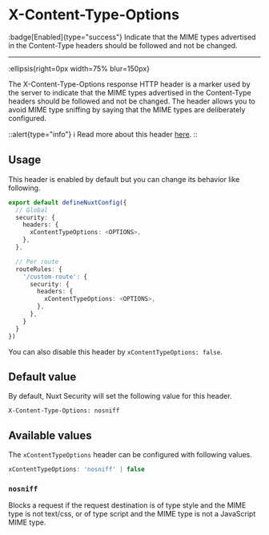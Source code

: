 # X-Content-Type-Options

:badge[Enabled]{type="success"} Indicate that the MIME types advertised in the Content-Type headers should be followed and not be changed.

---

:ellipsis{right=0px width=75% blur=150px}

The X-Content-Type-Options response HTTP header is a marker used by the server to indicate that the MIME types advertised in the Content-Type headers should be followed and not be changed. The header allows you to avoid MIME type sniffing by saying that the MIME types are deliberately configured.

::alert{type="info"}
ℹ Read more about this header [here](https://developer.mozilla.org/en-US/docs/Web/HTTP/Headers/X-Content-Type-Options).
::

## Usage

This header is enabled by default but you can change its behavior like following.

```ts
export default defineNuxtConfig({
  // Global
  security: {
    headers: {
      xContentTypeOptions: <OPTIONS>,
    },
  },

  // Per route
  routeRules: {
    '/custom-route': {
      security: {
        headers: {
          xContentTypeOptions: <OPTIONS>,
        },
      },
    }
  }
})
```

You can also disable this header by `xContentTypeOptions: false`.

## Default value

By default, Nuxt Security will set the following value for this header.

```http
X-Content-Type-Options: nosniff
```

## Available values

The `xContentTypeOptions` header can be configured with following values.

```ts
xContentTypeOptions: 'nosniff' | false
```

### `nosniff`

Blocks a request if the request destination is of type style and the MIME type is not text/css, or of type script and the MIME type is not a JavaScript MIME type.
